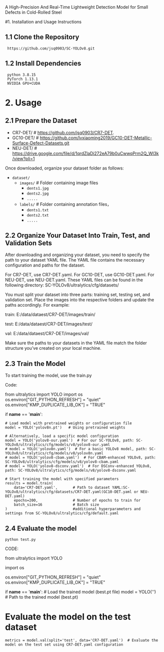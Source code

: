 A High-Precision And Real-Time Lightweight Detection Model for Small Defects in Cold-Rolled Steel

#1. Installation and Usage Instructions
## 1.1 Clone the Repository
     https://github.com/jsq0903/SC-YOLOv8.git
     
## 1.2 Install Dependencies
     python 3.8.15
     PyTorch 1.13.1
     NVIDIA GPU+CUDA
# 2. Usage
## 2.1 Prepare the Dataset

- CR7-DET/         # https://github.com/jsq0903/CR7-DET.
- GC10-DET/        # https://github.com/lvxiaoming2019/GC10-DET-Metallic-Surface-Defect-Datasets.git
- NEU-DET/         # https://drive.google.com/file/d/1qrdZlaDi272eA79b0uCwwqPrm2Q_WI3k/view?pli=1
  
Once downloaded, organize your dataset folder as follows:
- `dataset/`
  - `images/`          # Folder containing image files
    - `dents1.jpg`
    - `dents2.jpg`
    - `.....`
  - `labels/`          # Folder containing annotation files，
    - `dents1.txt`
    - `dents2.txt`
    - `.....`
## 2.2 Organize Your Dataset Into Train, Test, and Validation Sets
After downloading and organizing your dataset, you need to specify the path to your dataset YAML file. The YAML file contains the necessary configuration and paths for the dataset.

For CR7-DET, use CR7-DET.yaml.
For GC10-DET, use GC10-DET.yaml.
For NEU-DET, use NEU-DET.yaml.
These YAML files can be found in the following directory: SC-YOLOv8/ultralytics/cfg/datasets/

You must split your dataset into three parts: training set, testing set, and validation set. Place the images into the respective folders and update the paths accordingly. For example:

train:  E:/data/dataest/CR7-DET/images/train/

test:   E:/data/dataest/CR7-DET/images/test/

val:    E:/data/dataest/CR7-DET/images/val/

Make sure the paths to your datasets in the YAML file match the folder structure you’ve created on your local machine.
## 2.3 Train the Model
To start training the model, use the train.py

Code:

from ultralytics import YOLO
import os
os.environ["GIT_PYTHON_REFRESH"] = "quiet"
os.environ["KMP_DUPLICATE_LIB_OK"] = "TRUE"

if __name__ == '__main__':
    
    # Load model with pretrained weights or configuration file
    model = YOLO('yolov8n.pt')   # Using pretrained weights 
    
    # Alternatively, load a specific model configuration
    model = YOLO('yolov8-our.yaml')  # For our SC-YOLOv8, path: SC-YOLOv8/ultralytics/cfg/models/v8/yolov8-our.yaml
    # model = YOLO('yolov8n.yaml')  # For a basic YOLOv8 model, path: SC-YOLOv8/ultralytics/cfg/models/v8/yolov8n.yaml
    # model = YOLO('yolov8-cbam.yaml')  # For CBAM-enhanced YOLOv8, path: SC-YOLOv8/ultralytics/cfg/models/v8/yolov8-cbam.yaml
    # model = YOLO('yolov8-dsconv.yaml')  # For DSConv-enhanced YOLOv8, path: SC-YOLOv8/ultralytics/cfg/models/v8/yolov8-dsconv.yaml

    # Start training the model with specified parameters
    results = model.train(
        data='CR7-DET.yaml',       # Path to dataset YAML:SC-YOLOv8/ultralytics/cfg/datasets/CR7-DET.yaml(GC10-DET.yaml or NEU-DET.yaml)
        epochs=200,                # Number of epochs to train for
        batch_size=16              # Batch size
    )                              #additional hyperparameters and settings from SC-YOLOv8/ultralytics/cfg/default.yaml
                                                                              
## 2.4 Evaluate the model
    python test.py 
    
CODE:

from ultralytics import YOLO

import os

os.environ["GIT_PYTHON_REFRESH"] = "quiet"
os.environ["KMP_DUPLICATE_LIB_OK"] = "TRUE"

if __name__ == '__main__':
    # Load the trained model (best.pt file)
    model = YOLO('')  # Path to the trained model (best.pt)
    
 # Evaluate the model on the test dataset
    metrics = model.val(split='test', data='CR7-DET.yaml')  # Evaluate the model on the test set using CR7-DET.yaml configuration



